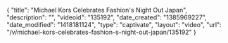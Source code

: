 {
    "title": "Michael Kors Celebrates Fashion's Night Out Japan",
    "description": "",
    "videoid": "135192",
    "date_created": "1385969227",
    "date_modified": "1418181124",
    "type": "captivate",
    "layout": "video",
    "url": "\/v\/michael-kors-celebrates-fashion-s-night-out-japan\/135192"
}